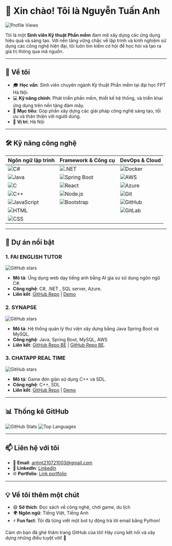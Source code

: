 # 👋 Xin chào! Tôi là Nguyễn Tuấn Anh

![Profile Views](https://komarev.com/ghpvc/?username=AnhNT&color=blue)

Tôi là một **Sinh viên Kỹ thuật Phần mềm** đam mê xây dựng các ứng dụng hiệu quả và sáng tạo. Với nền tảng vững chắc về lập trình và kinh nghiệm sử dụng các công nghệ hiện đại, tôi luôn tìm kiếm cơ hội để học hỏi và tạo ra giá trị thông qua mã nguồn.

---

## 🚀 Về tôi

- 🎓 **Học vấn**: Sinh viên chuyên ngành Kỹ thuật Phần mềm tại đại học FPT Hà Nội.
- 💻 **Kỹ năng chính**: Phát triển phần mềm, thiết kế hệ thống, và triển khai ứng dụng trên nền tảng đám mây.
- 🌟 **Mục tiêu**: Góp phần xây dựng các giải pháp công nghệ sáng tạo, tối ưu và thân thiện với người dùng.
- 📍 **Vị trí**: Hà Nội

---

## 🛠️ Kỹ năng công nghệ

| **Ngôn ngữ lập trình** | **Framework & Công cụ** | **DevOps & Cloud** |
|------------------------|-------------------------|--------------------|
| ![C#](https://img.shields.io/badge/C%23-239120?logo=csharp&logoColor=white) | ![.NET](https://img.shields.io/badge/.NET-512BD4?logo=dotnet&logoColor=white) | ![Docker](https://img.shields.io/badge/Docker-2496ED?logo=docker&logoColor=white) |
| ![Java](https://img.shields.io/badge/Java-ED8B00?logo=java&logoColor=white) | ![Spring Boot](https://img.shields.io/badge/Spring%20Boot-6DB33F?logo=spring-boot&logoColor=white) | ![AWS](https://img.shields.io/badge/AWS-232F3E?logo=amazon-aws&logoColor=white) |
| ![C](https://img.shields.io/badge/C-A8B9CC?logo=c&logoColor=white) | ![React](https://img.shields.io/badge/React-61DAFB?logo=react&logoColor=black) | ![Azure](https://img.shields.io/badge/Azure-0078D4?logo=microsoft-azure&logoColor=white) |
| ![C++](https://img.shields.io/badge/C++-00599C?logo=c%2B%2B&logoColor=white) | ![Node.js](https://img.shields.io/badge/Node.js-339933?logo=node.js&logoColor=white) | ![Git](https://img.shields.io/badge/Git-F05032?logo=git&logoColor=white) |
| ![JavaScript](https://img.shields.io/badge/JavaScript-F7DF1E?logo=javascript&logoColor=black) | ![Bootstrap](https://img.shields.io/badge/Bootstrap-7952B3?logo=bootstrap&logoColor=white) | ![GitHub](https://img.shields.io/badge/GitHub-181717?logo=github&logoColor=white) |
| ![HTML](https://img.shields.io/badge/HTML5-E34F26?logo=html5&logoColor=white) | | ![GitLab](https://img.shields.io/badge/GitLab-FC6D26?logo=gitlab&logoColor=white) |
| ![CSS](https://img.shields.io/badge/CSS3-1572B6?logo=css3&logoColor=white) | | |

---

## 🌟 Dự án nổi bật

### 1. FAI ENGLISH TUTOR
![GitHub stars](https://img.shields.io/github/stars/[AnhNT]/[FAI-ENLISH-TUTOR]?style=social)
- **Mô tả**: Ứng dụng web dạy tiếng anh bằng AI gia sư sử dụng ngôn ngữ C#.
- **Công nghệ**: C#, .NET , SQL server, Azure.
- **Liên kết**: [GitHub Repo](https://github.com/AnhNT110723/AITutor_EXE101) | [Demo](#)

### 2. SYNAPSE
![GitHub stars](https://img.shields.io/github/stars/[your-github-username]/[repo-name]?style=social)
- **Mô tả**: Hệ thống quản lý thư viện xây dựng bằng Java Spring Boot và MySQL.
- **Công nghệ**: Java, Spring Boot, MySQL, AWS
- **Liên kết**: [GitHub Repo BE](https://gitlab.com/fptu_ong/prn232) | [GitHub Repo BE](https://gitlab.com/fptu_ong/prn232_fe_synapse).

### 3. CHATAPP REAL TIME
![GitHub stars](https://img.shields.io/github/stars/[your-github-username]/[repo-name]?style=social)
- **Mô tả**: Game đơn giản sử dụng C++ và SDL.
- **Công nghệ**: C++, SDL
- **Liên kết**: [GitHub Repo](https://github.com/[your-github-username]/[repo-name]) | [Demo](#)

---

## 📊 Thống kê GitHub

![GitHub Stats](https://github-readme-stats.vercel.app/api?username=AnhNT&show_icons=true&theme=radical)
![Top Languages](https://github-readme-stats.vercel.app/api/top-langs/?username=AnhNT&layout=compact&theme=radical)

---

## 📫 Liên hệ với tôi

- 📧 **Email**: [anhnt210721003@gmail.com](mailto:anhnt210721003@gmail.com)
- 🔗 **LinkedIn**: [LinkedIn ](https://www.linkedin.com/in/me/?trk=eml-email_profile_qp_welcome_01-quality~profile~status~widget-0-add_position_button)
- 🌐 **Portfolio**: [Link portfolio](#)

---

## 💡 Về tôi thêm một chút

- 😄 **Sở thích**: Đọc sách về công nghệ, chơi game, du lịch
- 🌍 **Ngôn ngữ**: Tiếng Việt, Tiếng Anh
- ⚡ **Fun fact**: Tôi đã từng viết một bot tự động trả lời email bằng Python!

Cảm ơn bạn đã ghé thăm trang GitHub của tôi! Hãy cùng kết nối và xây dựng những điều tuyệt vời! 🚀
